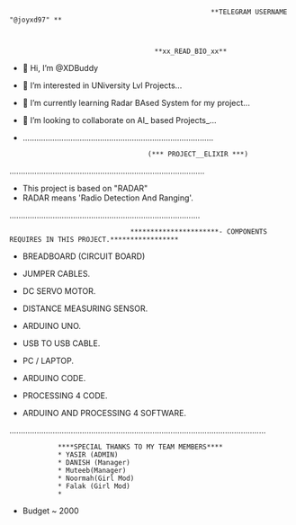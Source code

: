 
                                           
                                           
                                                      **TELEGRAM USERNAME "@joyxd97" **



                                        **xx_READ_BIO_xx**



- 👋 Hi, I’m @XDBuddy
- 👀 I’m interested in UNiversity Lvl Projects...
- 🌱 I’m currently learning Radar BAsed System for my project...
- 💞️ I’m looking to collaborate on AI_ based Projects_...

- ....................................................................................



                                     (*** PROJECT__ELIXIR ***)




......................................................................................



- This project is based on "RADAR"
- RADAR means 'Radio Detection And Ranging'.


....................................................................................



                                        
                                  **********************- COMPONENTS REQUIRES IN THIS PROJECT.*****************
                                                         
                                                         

- BREADBOARD (CIRCUIT BOARD)

- JUMPER CABLES.

- DC SERVO MOTOR.

- DISTANCE MEASURING SENSOR.

- ARDUINO UNO.

- USB TO USB CABLE.

- PC / LAPTOP.

- ARDUINO CODE.

- PROCESSING 4 CODE.

- ARDUINO AND PROCESSING 4 SOFTWARE.


.................................................................................................................
                
                
                
                ****SPECIAL THANKS TO MY TEAM MEMBERS****
                * YASIR (ADMIN)
                * DANISH (Manager)
                * Muteeb(Manager)
                * Noormah(Girl Mod)
                * Falak (Girl Mod)
                * 




* Budget ~ 2000


<!---
XDBuddy/joyxd97 is a ✨ special ✨ repository because its `README.md` (this file) appears on your GitHub profile.
You can click the Preview link to take a look at your changes.
--->
